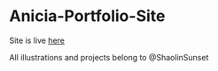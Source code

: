 # Anicia-Portfolio-Site

Site is live [here](http://anicia-portfolio-site.s3-website-us-east-1.amazonaws.com/)

All illustrations and projects belong to @ShaolinSunset


